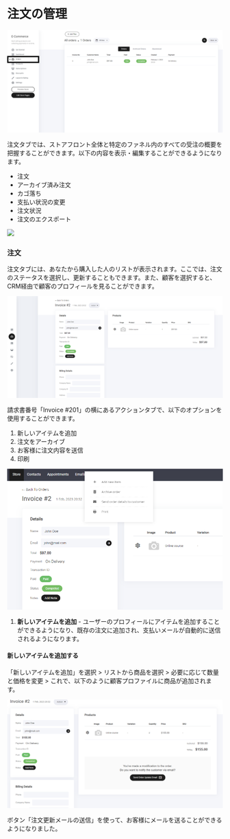 # 注文の管理

![](<../../.gitbook/assets/image (24).png>)

注文タブでは、ストアフロント全体と特定のファネル内のすべての受注の概要を把握することができます。以下の内容を表示・編集することができるようになります。

* 注文
* アーカイブ済み注文
* カゴ落ち
* 支払い状況の変更
* 注文状況
* 注文のエクスポート

![](https://tawk.link/5fdb9abedf060f156a8e15f1/kb/attachments/OWRMoGsYjb.png)

### 注文

注文タブには、あなたから購入した人のリストが表示されます。ここでは、注文のステータスを選択し、更新することもできます。また、顧客を選択すると、CRM経由で顧客のプロフィールを見ることができます。

![](<../../.gitbook/assets/image (25).png>)

請求書番号「Invoice #201」の横にあるアクションタブで、以下のオプションを使用することができます。

1. 新しいアイテムを追加
2. 注文をアーカイブ
3. お客様に注文内容を送信
4. 印刷

![](<../../.gitbook/assets/image (26).png>)

1. **新しいアイテムを追加** - ユーザーのプロフィールにアイテムを追加することができるようになり、既存の注文に追加され、支払いメールが自動的に送信されるようになります。

#### 新しいアイテムを追加する

「新しいアイテムを追加」を選択 > リストから商品を選択 > 必要に応じて数量と価格を変更 > これで、以下のように顧客プロファイルに商品が追加されます。

![](<../../.gitbook/assets/image (27).png>)

ボタン「注文更新メールの送信」を使って、お客様にメールを送ることができるようになりました。
